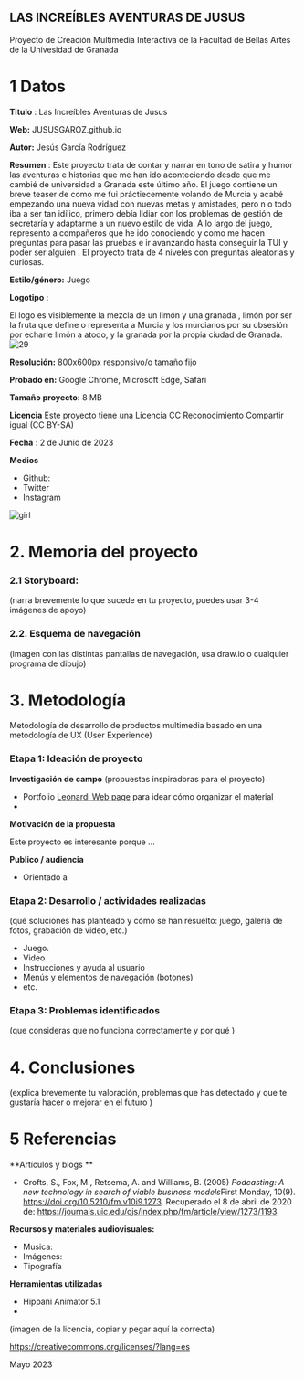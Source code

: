 ##  LAS INCREÍBLES AVENTURAS DE JUSUS 

Proyecto de Creación Multimedia Interactiva de la  Facultad de Bellas Artes de la Univesidad de Granada



# 1 Datos 



**Titulo** : Las Increíbles  Aventuras de Jusus

**Web:**   JUSUSGAROZ.github.io

**Autor:**  Jesús García Rodríguez

**Resumen** : Este proyecto  trata de contar y narrar en tono de satira y humor las aventuras e historias que me han ido aconteciendo desde que me cambié de universidad a Granada este último año. El juego contiene un breve teaser de como me fui práctiecemente volando de Murcia y acabé empezando una nueva vidad con nuevas metas y amistades, pero n o todo iba a ser tan idílico, primero debía lidiar con los problemas de gestión  de secretaría y adaptarme a un nuevo estilo de vida. 
A lo largo del juego, represento a compañeros que  he ido conociendo y como me hacen preguntas para pasar las pruebas e ir avanzando hasta conseguir la TUI y poder ser alguien .  El proyecto trata de 4 niveles con preguntas aleatorias y  curiosas.  

**Estilo/género:**  Juego 

**Logotipo** : 

El logo es visiblemente la mezcla de un limón y una granada , limón por ser la fruta que define o representa a Murcia y los murcianos por su obsesión por echarle limón a atodo, y la granada por la propia ciudad de Granada.
![29](https://github.com/JUSUSGAROZ/JUSUSGAROZ.github.io/assets/134589004/ad1404fa-58cd-4e81-9545-53d141f21b29)


**Resolución:** 800x600px responsivo/o tamaño fijo

**Probado en:**   Google Chrome, Microsoft Edge, Safari

**Tamaño proyecto:** 8 MB

**Licencia** Este proyecto tiene una Licencia CC Reconocimiento Compartir igual (CC BY-SA)

**Fecha** : 2 de Junio de 2023 

**Medios**

- Github:
- Twitter
- Instagram


![girl](https://github.com/mgea/cmi20/blob/master/WalkingGirl_front01.png)

# 2. Memoria del proyecto 

### 2.1 Storyboard: 



(narra brevemente lo que sucede en tu proyecto, puedes usar 3-4 imágenes de apoyo)



### 2.2. Esquema de navegación 



(imagen con las distintas pantallas de navegación, usa draw.io o cualquier programa de dibujo)







# 3. Metodología

Metodología de desarrollo de productos multimedia basado en una metodología de UX (User Experience)



### Etapa 1: Ideación de proyecto

**Investigación de campo** (propuestas inspiradoras para el proyecto)

- Portfolio [Leonardi Web page](http://www.rleonardi.com/interactive-resume/) para idear cómo organizar el material
- 



**Motivación de la propuesta** 

Este  proyecto es interesante porque ... 



**Publico / audiencia**

- Orientado a 





### Etapa 2: Desarrollo / actividades realizadas

(qué soluciones has planteado y cómo se han resuelto: juego, galería de fotos, grabación de video, etc.)

- Juego. 
- Video 
- Instrucciones y ayuda al usuario 
- Menús y elementos de navegación (botones)
- etc.



### Etapa 3: Problemas identificados

(que consideras que no  funciona correctamente y por qué )



# 4. Conclusiones 

(explica brevemente tu valoración, problemas que has detectado y que te gustaría hacer o mejorar en el futuro )







# 5 Referencias 

**Artículos y blogs ** 

- Crofts, S., Fox, M., Retsema, A. and Williams, B. (2005) *Podcasting: A new technology in search of viable business models*First Monday, 10(9). https://doi.org/10.5210/fm.v10i9.1273. Recuperado el 8 de abril de 2020 de: https://journals.uic.edu/ojs/index.php/fm/article/view/1273/1193

**Recursos y materiales audiovisuales:**

* Musica:  
* Imágenes:  
* Tipografía

**Herramientas utilizadas**

- Hippani Animator 5.1
- 



(imagen de la licencia, copiar y pegar aquí la correcta)

https://creativecommons.org/licenses/?lang=es

Mayo 2023
